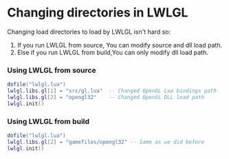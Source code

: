 # Changing directories in LWLGL

Changing load directories to load by LWLGL isn't hard so:

1. If you run LWLGL from source, You can modify source and dll load path.
2. Else if you run LWLGL from build,You can only modify dll load path.

### Using LWLGL from source

```lua
dofile("lwlgl.lua")
lwlgl.libs.gl[1] = "src/gl.lua"  -- Changed OpenGL Lua bindings path
lwlgl.libs.gl[2] = "opengl32"    -- Changed OpenGL DLL load path
lwlgl.init()
```

### Using LWLGL from build

```lua
dofile("lwlgl.lua")
lwlgl.libs.gl[2] = "gamefiles/opengl32" -- Same as we did before
lwlgl.init()
```